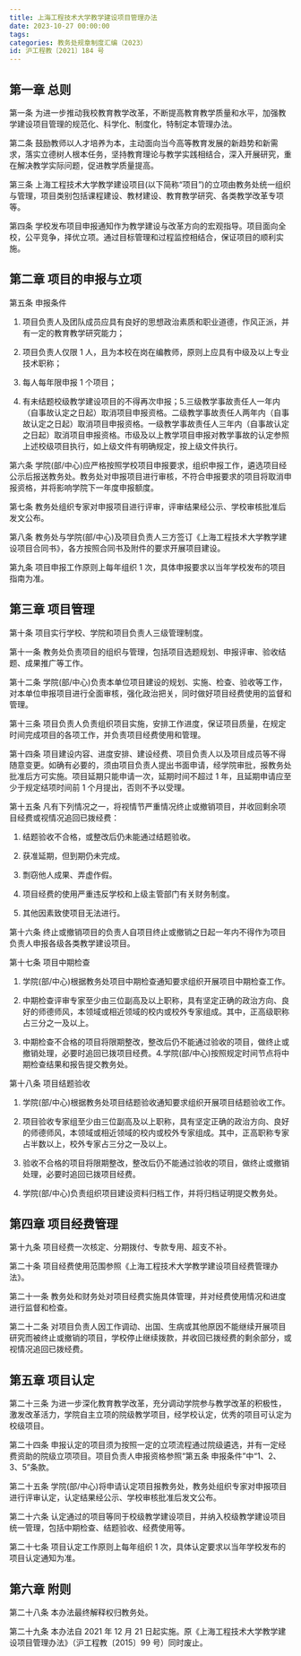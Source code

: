 ```yaml
---
title: 上海工程技术大学教学建设项目管理办法
date: 2023-10-27 00:00:00
tags: 
categories: 教务处规章制度汇编（2023）
id: 沪工程教〔2021〕184 号
---
```


## 第一章 总则

第一条 为进一步推动我校教育教学改革，不断提高教育教学质量和水平，加强教学建设项目管理的规范化、科学化、制度化，特制定本管理办法。

第二条 鼓励教师以人才培养为本，主动面向当今高等教育发展的新趋势和新需求，落实立德树人根本任务，坚持教育理论与教学实践相结合，深入开展研究，重在解决教学实际问题，促进教学质量提高。

第三条 上海工程技术大学教学建设项目(以下简称“项目”)的立项由教务处统一组织与管理，项目类别包括课程建设、教材建设、教育教学研究、各类教学改革专项等。

第四条 学校发布项目申报通知作为教学建设与改革方向的宏观指导。项目面向全校，公平竞争，择优立项。通过目标管理和过程监控相结合，保证项目的顺利实施。

## 第二章 项目的申报与立项

第五条 申报条件

1. 项目负责人及团队成员应具有良好的思想政治素质和职业道德，作风正派，并有一定的教育教学研究能力；

2. 项目负责人仅限 1 人，且为本校在岗在编教师，原则上应具有中级及以上专业技术职称；

3. 每人每年限申报 1 个项目；

4. 有未结题校级教学建设项目的不得再次申报；5.三级教学事故责任人一年内（自事故认定之日起）取消项目申报资格。二级教学事故责任人两年内（自事故认定之日起）取消项目申报资格。一级教学事故责任人三年内（自事故认定之日起）取消项目申报资格。市级及以上教学项目申报对教学事故的认定参照上述校级项目执行，如上级文件有明确规定，按上级文件执行。

第六条 学院(部/中心)应严格按照学校项目申报要求，组织申报工作，遴选项目经公示后报送教务处。教务处对申报项目进行审核，不符合申报要求的项目将取消申报资格，并将影响学院下一年度申报额度。

第七条 教务处组织专家对申报项目进行评审，评审结果经公示、学校审核批准后发文公布。

第八条 教务处与学院(部/中心)及项目负责人三方签订《上海工程技术大学教学建设项目合同书》，各方按照合同书及附件的要求开展项目建设。

第九条 项目申报工作原则上每年组织 1 次，具体申报要求以当年学校发布的项目指南为准。

## 第三章 项目管理

第十条 项目实行学校、学院和项目负责人三级管理制度。

第十一条 教务处负责项目的组织与管理，包括项目选题规划、申报评审、验收结题、成果推广等工作。

第十二条 学院(部/中心)负责本单位项目建设的规划、实施、检查、验收等工作，对本单位申报项目进行全面审核，强化政治把关，同时做好项目经费使用的监督和管理。

第十三条 项目负责人负责组织项目实施，安排工作进度，保证项目质量，在规定时间完成项目的各项工作，并负责项目经费使用和管理。

第十四条 项目建设内容、进度安排、建设经费、项目负责人以及项目成员等不得随意变更。如确有必要的，须由项目负责人提出书面申请，经学院审批，报教务处批准后方可实施。项目延期只能申请一次，延期时间不超过 1 年，且延期申请应至少于规定结项时间前 1 个月提出，否则不予以受理。

第十五条 凡有下列情况之一，将视情节严重情况终止或撤销项目，并收回剩余项目经费或视情况追回已拨经费：

1. 结题验收不合格，或整改后仍未能通过结题验收。

2. 获准延期，但到期仍未完成。

3. 剽窃他人成果、弄虚作假。

4. 项目经费的使用严重违反学校和上级主管部门有关财务制度。

5. 其他因素致使项目无法进行。

第十六条 终止或撤销项目的负责人自项目终止或撤销之日起一年内不得作为项目负责人申报各级各类教学建设项目。

第十七条 项目中期检查

1. 学院(部/中心)根据教务处项目中期检查通知要求组织开展项目中期检查工作。

2. 中期检查评审专家至少由三位副高及以上职称，具有坚定正确的政治方向、良好的师德师风，本领域或相近领域的校内或校外专家组成。其中，正高级职称占三分之一及以上。

3. 中期检查不合格的项目将限期整改，整改后仍不能通过验收的项目，做终止或撤销处理，必要时追回已拨项目经费。4.学院(部/中心)按照规定时间节点将中期检查结果和报告提交教务处。

第十八条 项目结题验收

1. 学院(部/中心)根据教务处项目结题验收通知要求组织开展项目结题验收工作。

2. 项目验收专家组至少由三位副高及以上职称，具有坚定正确的政治方向、良好的师德师风，本领域或相近领域的校内或校外专家组成。其中，正高职称专家占半数以上，校外专家占三分之一及以上。

3. 验收不合格的项目将限期整改，整改后仍不能通过验收的项目，做终止或撤销处理，必要时追回已拨项目经费。

4. 学院(部/中心)负责组织项目建设资料归档工作，并将归档证明提交教务处。

## 第四章 项目经费管理

第十九条 项目经费一次核定、分期拨付、专款专用、超支不补。

第二十条 项目经费使用范围参照《上海工程技术大学教学建设项目经费管理办法》。

第二十一条 教务处和财务处对项目经费实施具体管理，并对经费使用情况和进度进行监督和检查。

第二十二条 对项目负责人因工作调动、出国、生病或其他原因不能继续开展项目研究而被终止或撤销的项目，学校停止继续拨款，并收回已拨经费的剩余部分，或视情况追回已拨经费。

## 第五章 项目认定

第二十三条 为进一步深化教育教学改革，充分调动学院参与教学改革的积极性，激发改革活力，学院自主立项的院级教学项目，经学校认定，优秀的项目可认定为校级项目。

第二十四条 申报认定的项目须为按照一定的立项流程通过院级遴选，并有一定经费资助的院级立项项目。项目负责人申报资格参照“第五条 申报条件”中“1、2、3、5”条款。

第二十五条 学院(部/中心)将申请认定项目报教务处，教务处组织专家对申报项目进行评审认定，认定结果经公示、学校审核批准后发文公布。

第二十六条 认定通过的项目等同于校级教学建设项目，并纳入校级教学建设项目统一管理，包括中期检查、结题验收、经费使用等。

第二十七条 项目认定工作原则上每年组织 1 次，具体认定要求以当年学校发布的项目认定通知为准。

## 第六章 附则

第二十八条 本办法最终解释权归教务处。

第二十九条 本办法自 2021 年 12 月 21 日起实施。原《上海工程技术大学教学建设项目管理办法》（沪工程教〔2015〕99 号）同时废止。
